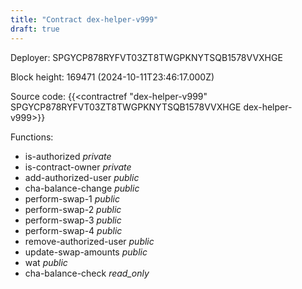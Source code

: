 ```yaml
---
title: "Contract dex-helper-v999"
draft: true
---
```

Deployer: SPGYCP878RYFVT03ZT8TWGPKNYTSQB1578VVXHGE


 



Block height: 169471 (2024-10-11T23:46:17.000Z)

Source code: {{<contractref "dex-helper-v999" SPGYCP878RYFVT03ZT8TWGPKNYTSQB1578VVXHGE dex-helper-v999>}}

Functions:

* is-authorized _private_
* is-contract-owner _private_
* add-authorized-user _public_
* cha-balance-change _public_
* perform-swap-1 _public_
* perform-swap-2 _public_
* perform-swap-3 _public_
* perform-swap-4 _public_
* remove-authorized-user _public_
* update-swap-amounts _public_
* wat _public_
* cha-balance-check _read_only_
